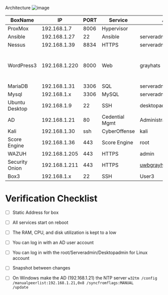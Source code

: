 Architecture
![image](https://github.com/GrayHatsUWB/CCDC-2024/assets/6413570/4e9f3f2c-5fca-44fb-a72f-9be2f4b9d1e4)

| BoxName         | IP     | PORT       | Service  |  Assigned  | Comments                            |
|--------------|-----------|------------|------------|----------|-------------------------------------|
| ProxMox      | 192.168.1.7 | 8006     | Hypervisor |          | This is the DELL R710 in the rack
| Ansible    | 192.168.1.27 | 22   | Ansible    | serveradmin    | Automation |
| Nessus    | 192.168.1.39 | 8834  | HTTPS   | serveradmin    | CVE/Network Scanner |
| WordPress3    | 192.168.1.220 | 8000   | Web     | grayhats    | http://192.168.1.220/wp-admin/ username:admin  https://192.168.1.220:12322 (Database Interface) username:adminer|
| MariaDB    | 192.168.1.31 | 3306   | SQL    | serveradmin    | MariaDB |
| Mysql    | 192.168.1.x | 3306  | MySQL   | serveradmin    | Mysql services |
| Ubuntu Desktop    | 192.168.1.9 | 22   | SSH     | desktopadmin    | BlueTeam workstation |
| AD    | 192.168.1.21 | 80   | Cedential Mgmt    | Administrator    | Active Directory, NTP |
| Kali    | 192.168.1.30 | ssh  | CyberOffense   | kali    | Attacker OS |
| Score Engine    | 192.168.1.36 | 443   | Score Engine | root | https://192.168.1.36/admin/status login whiteteamuser testpass |
| WAZUH    | 192.168.1.205 | 443   | HTTPS    | admin  | Central Logging |
| Security Onion    | 192.168.1.211 | 443  | HTTPS   | uwbgrayhatpres@gmail.com  | Security Monitor |
| Box3    | 192.168.1.x | 22   | SSH     | User3    | Example comment 3 |


# Verification Checklist
- [ ] Static Address for box
- [ ] All services start on reboot
- [ ] The RAM, CPU, and disk utilization is kept to a low
- [ ] You can log in with an AD user account
- [ ] You can log in with the root/Serveradmin/Desktopadmin for Linux account
- [ ] Snapshot between changes
- [ ] On Windows make the AD (192.168.1.21) the NTP server
      <code>w32tm /config /manualpeerlist:192.168.1.21,0x8 /syncfromflags:MANUAL /update</code>

